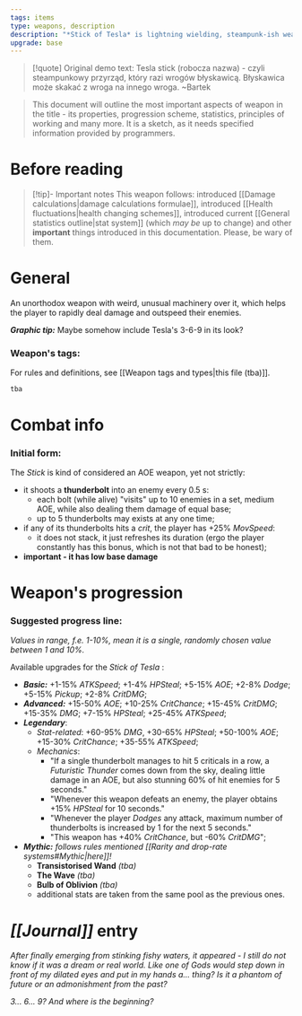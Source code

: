 ```yaml
---
tags: items
type: weapons, description
description: "*Stick of Tesla* is lightning wielding, steampunk-ish weapon."
upgrade: base
---
```


>[!quote] Original demo text:
>Tesla stick (robocza nazwa) - czyli steampunkowy przyrząd, który razi wrogów błyskawicą. Błyskawica może skakać z wroga na innego wroga. ~Bartek

>This document will outline the most important aspects of weapon in the title - its properties, progression scheme, statistics, principles of working and many more. It is a sketch, as it needs specified information provided by programmers.

# Before reading

>[!tip]- Important notes
>This weapon follows: introduced [[Damage calculations|damage calculations formulae]], introduced [[Health fluctuations|health changing schemes]], introduced current [[General statistics outline|stat system]] (which *may be* up to change) and other **important** things introduced in this documentation. Please, be wary of them.

# General

An unorthodox weapon with weird, unusual machinery over it, which helps the player to rapidly deal damage and outspeed their enemies.

***Graphic tip:*** Maybe somehow include Tesla's 3-6-9 in its look?

### Weapon's tags:

For rules and definitions, see [[Weapon tags and types|this file (tba)]].

```tba```

# Combat info

### Initial form:

The *Stick* is kind of considered an AOE weapon, yet not strictly:
- it shoots a **thunderbolt** into an enemy every 0.5 s:
	- each bolt (while alive) "visits" up to 10 enemies in a set, medium AOE, while also dealing them damage of equal base;
	- up to 5 thunderbolts may exists at any one time;
- if any of its thunderbolts hits a *crit*, the player has +25% *MovSpeed*:
	- it does not stack, it just refreshes its duration (ergo the player constantly has this bonus, which is not that bad to be honest);
- **important - it has low base damage**

# Weapon's progression

### Suggested progress line:

*Values in range, f.e. 1-10%, mean it is a single, randomly chosen value between 1 and 10%.*

Available upgrades for the *Stick of Tesla* :

- ***Basic:*** +1-15% *ATKSpeed*; +1-4% *HPSteal*; +5-15% *AOE*; +2-8% *Dodge*; +5-15% *Pickup*; +2-8% *CritDMG*;
- ***Advanced:*** +15-50% *AOE*; +10-25% *CritChance*; +15-45% *CritDMG*; +15-35% *DMG*;  +7-15% *HPSteal*; +25-45% *ATKSpeed*;
- ***Legendary***: 
	- *Stat-related*: +60-95% *DMG*, +30-65% *HPSteal*; +50-100% *AOE*; +15-30% *CritChance*; +35-55% *ATKSpeed*; 
	- *Mechanics*: 
		- "If a single thunderbolt manages to hit 5 criticals in a row, a *Futuristic Thunder* comes down from the sky, dealing little damage in an AOE, but also stunning 60% of hit enemies for 5 seconds."
		- "Whenever this weapon defeats an enemy, the player obtains +15% *HPSteal* for 10 seconds."
		- "Whenever the player *Dodges* any attack, maximum number of thunderbolts is increased by 1 for the next 5 seconds."
		- "This weapon has +40% *CritChance*, but -60% *CritDMG*";
- ***Mythic:*** *follows rules mentioned [[Rarity and drop-rate systems#Mythic|here]]!*
	- **Transistorised Wand** *(tba)*
	- **The Wave** *(tba)*
	- **Bulb of Oblivion** *(tba)*
	- additional stats are taken from the same pool as the previous ones.


# *[[Journal]]* entry

*After finally emerging from stinking fishy waters, it appeared - I still do not know if it was a dream or real world. Like one of Gods would step down in front of my dilated eyes and put in my hands a... thing? Is it a phantom of future or an admonishment from the past?*

*3... 6... 9? And where is the beginning?*


